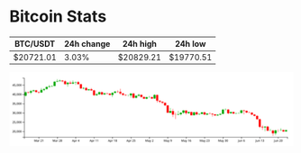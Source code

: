 # Bitcoin Stats

BTC/USDT|24h change|24h high|24h low|
|---|---|---|---|
|$20721.01|3.03%|$20829.21|$19770.51|

<img src="./chart.svg">
